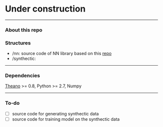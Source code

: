 # Under construction
-------
### About this repo

### Structures
  - /nn: source code of NN library based on this [repo](https://github.com/taolei87/rcnn/tree/master/code/nn)
  - /synthectic: 

-------
### Dependencies
  [Theano](http://deeplearning.net/software/theano/) >= 0.8, Python >= 2.7, Numpy

-------

### To-do
  - [ ] source code for generating synthectic data
  - [ ] source code for training model on the synthectic data
